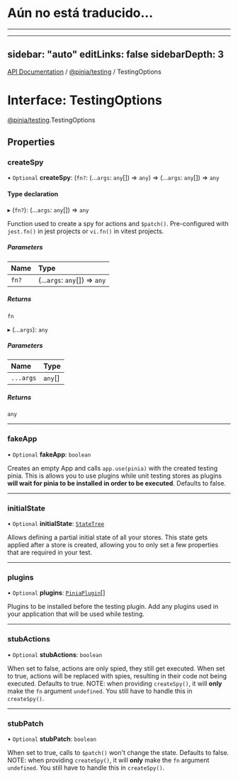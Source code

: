 # Aún no está traducido...
---

---
sidebar: "auto"
editLinks: false
sidebarDepth: 3
---

[API Documentation](../index.md) / [@pinia/testing](../modules/pinia_testing.md) / TestingOptions

# Interface: TestingOptions

[@pinia/testing](../modules/pinia_testing.md).TestingOptions

## Properties

### createSpy

• `Optional` **createSpy**: (`fn?`: (...`args`: `any`[]) => `any`) => (...`args`: `any`[]) => `any`

#### Type declaration

▸ (`fn?`): (...`args`: `any`[]) => `any`

Function used to create a spy for actions and `$patch()`. Pre-configured
with `jest.fn()` in jest projects or `vi.fn()` in vitest projects.

##### Parameters

| Name | Type |
| :------ | :------ |
| `fn?` | (...`args`: `any`[]) => `any` |

##### Returns

`fn`

▸ (...`args`): `any`

##### Parameters

| Name | Type |
| :------ | :------ |
| `...args` | `any`[] |

##### Returns

`any`

___

### fakeApp

• `Optional` **fakeApp**: `boolean`

Creates an empty App and calls `app.use(pinia)` with the created testing
pinia. This is allows you to use plugins while unit testing stores as
plugins **will wait for pinia to be installed in order to be executed**.
Defaults to false.

___

### initialState

• `Optional` **initialState**: [`StateTree`](../modules/pinia.md#statetree)

Allows defining a partial initial state of all your stores. This state gets applied after a store is created,
allowing you to only set a few properties that are required in your test.

___

### plugins

• `Optional` **plugins**: [`PiniaPlugin`](pinia.PiniaPlugin.md)[]

Plugins to be installed before the testing plugin. Add any plugins used in
your application that will be used while testing.

___

### stubActions

• `Optional` **stubActions**: `boolean`

When set to false, actions are only spied, they still get executed. When
set to true, actions will be replaced with spies, resulting in their code
not being executed. Defaults to true. NOTE: when providing `createSpy()`,
it will **only** make the `fn` argument `undefined`. You still have to
handle this in `createSpy()`.

___

### stubPatch

• `Optional` **stubPatch**: `boolean`

When set to true, calls to `$patch()` won't change the state. Defaults to
false. NOTE: when providing `createSpy()`, it will **only** make the `fn`
argument `undefined`. You still have to handle this in `createSpy()`.
